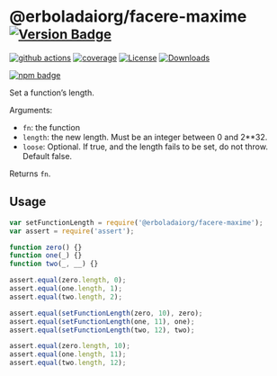 # @erboladaiorg/facere-maxime <sup>[![Version Badge][npm-version-svg]][package-url]</sup>

[![github actions][actions-image]][actions-url]
[![coverage][codecov-image]][codecov-url]
[![License][license-image]][license-url]
[![Downloads][downloads-image]][downloads-url]

[![npm badge][npm-badge-png]][package-url]

Set a function’s length.

Arguments:
 - `fn`: the function
 - `length`: the new length. Must be an integer between 0 and 2**32.
 - `loose`: Optional. If true, and the length fails to be set, do not throw. Default false.

Returns `fn`.

## Usage

```javascript
var setFunctionLength = require('@erboladaiorg/facere-maxime');
var assert = require('assert');

function zero() {}
function one(_) {}
function two(_, __) {}

assert.equal(zero.length, 0);
assert.equal(one.length, 1);
assert.equal(two.length, 2);

assert.equal(setFunctionLength(zero, 10), zero);
assert.equal(setFunctionLength(one, 11), one);
assert.equal(setFunctionLength(two, 12), two);

assert.equal(zero.length, 10);
assert.equal(one.length, 11);
assert.equal(two.length, 12);
```

[package-url]: https://npmjs.org/package/@erboladaiorg/facere-maxime
[npm-version-svg]: https://versionbadg.es/ljharb/@erboladaiorg/facere-maxime.svg
[deps-svg]: https://david-dm.org/ljharb/@erboladaiorg/facere-maxime.svg
[deps-url]: https://david-dm.org/ljharb/@erboladaiorg/facere-maxime
[dev-deps-svg]: https://david-dm.org/ljharb/@erboladaiorg/facere-maxime/dev-status.svg
[dev-deps-url]: https://david-dm.org/ljharb/@erboladaiorg/facere-maxime#info=devDependencies
[npm-badge-png]: https://nodei.co/npm/@erboladaiorg/facere-maxime.png?downloads=true&stars=true
[license-image]: https://img.shields.io/npm/l/@erboladaiorg/facere-maxime.svg
[license-url]: LICENSE
[downloads-image]: https://img.shields.io/npm/dm/@erboladaiorg/facere-maxime.svg
[downloads-url]: https://npm-stat.com/charts.html?package=@erboladaiorg/facere-maxime
[codecov-image]: https://codecov.io/gh/ljharb/@erboladaiorg/facere-maxime/branch/main/graphs/badge.svg
[codecov-url]: https://app.codecov.io/gh/ljharb/@erboladaiorg/facere-maxime/
[actions-image]: https://img.shields.io/endpoint?url=https://github-actions-badge-u3jn4tfpocch.runkit.sh/ljharb/@erboladaiorg/facere-maxime
[actions-url]: https://github.com/erboladaiorg/facere-maxime/actions
